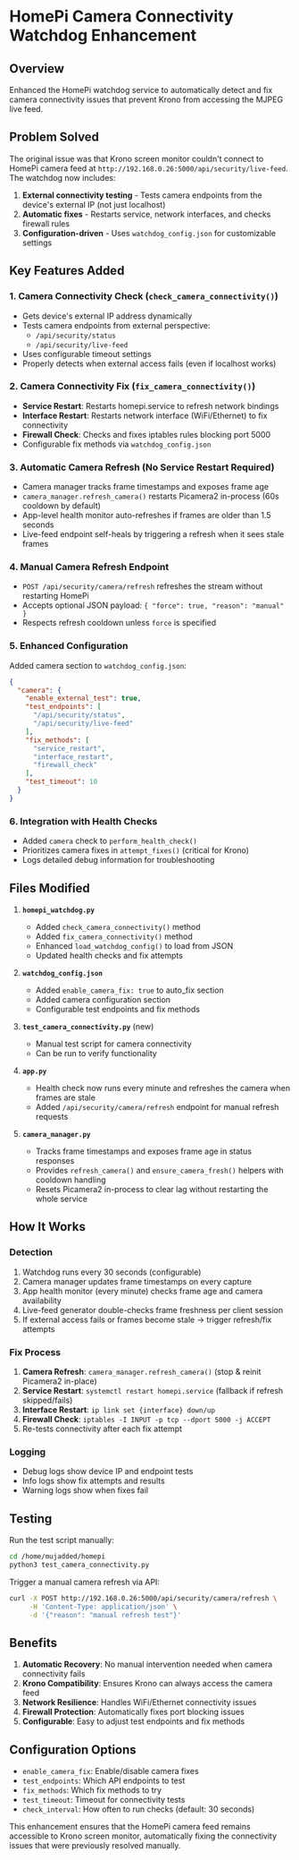 # HomePi Camera Connectivity Watchdog Enhancement

## Overview

Enhanced the HomePi watchdog service to automatically detect and fix camera connectivity issues that prevent Krono from accessing the MJPEG live feed.

## Problem Solved

The original issue was that Krono screen monitor couldn't connect to HomePi camera feed at `http://192.168.0.26:5000/api/security/live-feed`. The watchdog now includes:

1. **External connectivity testing** - Tests camera endpoints from the device's external IP (not just localhost)
2. **Automatic fixes** - Restarts service, network interfaces, and checks firewall rules
3. **Configuration-driven** - Uses `watchdog_config.json` for customizable settings

## Key Features Added

### 1. Camera Connectivity Check (`check_camera_connectivity()`)
- Gets device's external IP address dynamically
- Tests camera endpoints from external perspective:
  - `/api/security/status`
  - `/api/security/live-feed`
- Uses configurable timeout settings
- Properly detects when external access fails (even if localhost works)

### 2. Camera Connectivity Fix (`fix_camera_connectivity()`)
- **Service Restart**: Restarts homepi.service to refresh network bindings
- **Interface Restart**: Restarts network interface (WiFi/Ethernet) to fix connectivity
- **Firewall Check**: Checks and fixes iptables rules blocking port 5000
- Configurable fix methods via `watchdog_config.json`

### 3. Automatic Camera Refresh (No Service Restart Required)
- Camera manager tracks frame timestamps and exposes frame age
- `camera_manager.refresh_camera()` restarts Picamera2 in-process (60s cooldown by default)
- App-level health monitor auto-refreshes if frames are older than 1.5 seconds
- Live-feed endpoint self-heals by triggering a refresh when it sees stale frames

### 4. Manual Camera Refresh Endpoint
- `POST /api/security/camera/refresh` refreshes the stream without restarting HomePi
- Accepts optional JSON payload: `{ "force": true, "reason": "manual" }`
- Respects refresh cooldown unless `force` is specified

### 5. Enhanced Configuration
Added camera section to `watchdog_config.json`:
```json
{
  "camera": {
    "enable_external_test": true,
    "test_endpoints": [
      "/api/security/status",
      "/api/security/live-feed"
    ],
    "fix_methods": [
      "service_restart",
      "interface_restart", 
      "firewall_check"
    ],
    "test_timeout": 10
  }
}
```

### 6. Integration with Health Checks
- Added `camera` check to `perform_health_check()`
- Prioritizes camera fixes in `attempt_fixes()` (critical for Krono)
- Logs detailed debug information for troubleshooting

## Files Modified

1. **`homepi_watchdog.py`**
   - Added `check_camera_connectivity()` method
   - Added `fix_camera_connectivity()` method
   - Enhanced `load_watchdog_config()` to load from JSON
   - Updated health checks and fix attempts

2. **`watchdog_config.json`**
   - Added `enable_camera_fix: true` to auto_fix section
   - Added camera configuration section
   - Configurable test endpoints and fix methods

3. **`test_camera_connectivity.py`** (new)
   - Manual test script for camera connectivity
   - Can be run to verify functionality

4. **`app.py`**
   - Health check now runs every minute and refreshes the camera when frames are stale
   - Added `/api/security/camera/refresh` endpoint for manual refresh requests

5. **`camera_manager.py`**
   - Tracks frame timestamps and exposes frame age in status responses
    - Provides `refresh_camera()` and `ensure_camera_fresh()` helpers with cooldown handling
    - Resets Picamera2 in-process to clear lag without restarting the whole service

## How It Works

### Detection
1. Watchdog runs every 30 seconds (configurable)
2. Camera manager updates frame timestamps on every capture
3. App health monitor (every minute) checks frame age and camera availability
4. Live-feed generator double-checks frame freshness per client session
5. If external access fails or frames become stale → trigger refresh/fix attempts

### Fix Process
1. **Camera Refresh**: `camera_manager.refresh_camera()` (stop & reinit Picamera2 in-place)
2. **Service Restart**: `systemctl restart homepi.service` (fallback if refresh skipped/fails)
3. **Interface Restart**: `ip link set {interface} down/up`
4. **Firewall Check**: `iptables -I INPUT -p tcp --dport 5000 -j ACCEPT`
5. Re-tests connectivity after each fix attempt

### Logging
- Debug logs show device IP and endpoint tests
- Info logs show fix attempts and results
- Warning logs show when fixes fail

## Testing

Run the test script manually:
```bash
cd /home/mujadded/homepi
python3 test_camera_connectivity.py
```

Trigger a manual camera refresh via API:
```bash
curl -X POST http://192.168.0.26:5000/api/security/camera/refresh \
     -H 'Content-Type: application/json' \
     -d '{"reason": "manual refresh test"}'
```

## Benefits

1. **Automatic Recovery**: No manual intervention needed when camera connectivity fails
2. **Krono Compatibility**: Ensures Krono can always access the camera feed
3. **Network Resilience**: Handles WiFi/Ethernet connectivity issues
4. **Firewall Protection**: Automatically fixes port blocking issues
5. **Configurable**: Easy to adjust test endpoints and fix methods

## Configuration Options

- `enable_camera_fix`: Enable/disable camera fixes
- `test_endpoints`: Which API endpoints to test
- `fix_methods`: Which fix methods to try
- `test_timeout`: Timeout for connectivity tests
- `check_interval`: How often to run checks (default: 30 seconds)

This enhancement ensures that the HomePi camera feed remains accessible to Krono screen monitor, automatically fixing the connectivity issues that were previously resolved manually.
